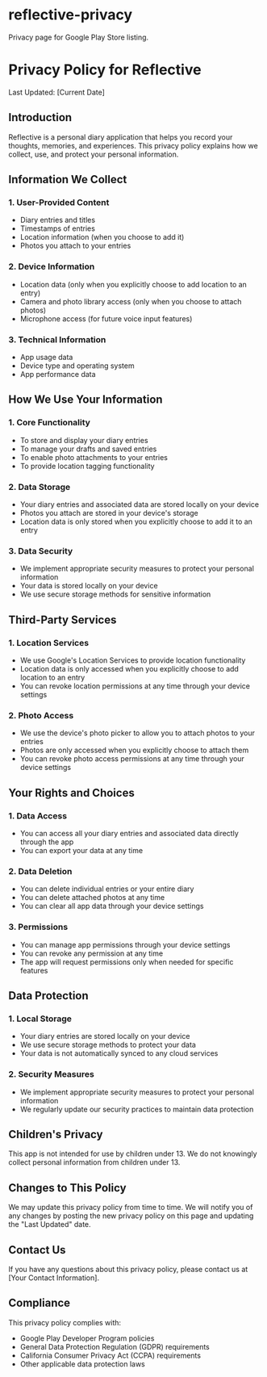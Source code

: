 # reflective-privacy
Privacy page for Google Play Store listing.

# Privacy Policy for Reflective

Last Updated: [Current Date]

## Introduction
Reflective is a personal diary application that helps you record your thoughts, memories, and experiences. This privacy policy explains how we collect, use, and protect your personal information.

## Information We Collect

### 1. User-Provided Content
- Diary entries and titles
- Timestamps of entries
- Location information (when you choose to add it)
- Photos you attach to your entries

### 2. Device Information
- Location data (only when you explicitly choose to add location to an entry)
- Camera and photo library access (only when you choose to attach photos)
- Microphone access (for future voice input features)

### 3. Technical Information
- App usage data
- Device type and operating system
- App performance data

## How We Use Your Information

### 1. Core Functionality
- To store and display your diary entries
- To manage your drafts and saved entries
- To enable photo attachments to your entries
- To provide location tagging functionality

### 2. Data Storage
- Your diary entries and associated data are stored locally on your device
- Photos you attach are stored in your device's storage
- Location data is only stored when you explicitly choose to add it to an entry

### 3. Data Security
- We implement appropriate security measures to protect your personal information
- Your data is stored locally on your device
- We use secure storage methods for sensitive information

## Third-Party Services

### 1. Location Services
- We use Google's Location Services to provide location functionality
- Location data is only accessed when you explicitly choose to add location to an entry
- You can revoke location permissions at any time through your device settings

### 2. Photo Access
- We use the device's photo picker to allow you to attach photos to your entries
- Photos are only accessed when you explicitly choose to attach them
- You can revoke photo access permissions at any time through your device settings

## Your Rights and Choices

### 1. Data Access
- You can access all your diary entries and associated data directly through the app
- You can export your data at any time

### 2. Data Deletion
- You can delete individual entries or your entire diary
- You can delete attached photos at any time
- You can clear all app data through your device settings

### 3. Permissions
- You can manage app permissions through your device settings
- You can revoke any permission at any time
- The app will request permissions only when needed for specific features

## Data Protection

### 1. Local Storage
- Your diary entries are stored locally on your device
- We use secure storage methods to protect your data
- Your data is not automatically synced to any cloud services

### 2. Security Measures
- We implement appropriate security measures to protect your personal information
- We regularly update our security practices to maintain data protection

## Children's Privacy
This app is not intended for use by children under 13. We do not knowingly collect personal information from children under 13.

## Changes to This Policy
We may update this privacy policy from time to time. We will notify you of any changes by posting the new privacy policy on this page and updating the "Last Updated" date.

## Contact Us
If you have any questions about this privacy policy, please contact us at [Your Contact Information].

## Compliance
This privacy policy complies with:
- Google Play Developer Program policies
- General Data Protection Regulation (GDPR) requirements
- California Consumer Privacy Act (CCPA) requirements
- Other applicable data protection laws
